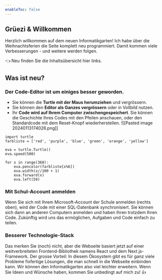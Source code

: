```yaml
---
enableToc: false
---
```

## Grüezi & Willkommen

Herzlich willkommen auf dem neuen Informatikgarten! Ich habe über die Weihnachtsferien die Seite komplett neu programmiert. Damit kommen viele Verbesserungen - und weitere werden folgen.

👈 Neu finden Sie die Inhaltsübersicht hier links.

## Was ist neu?

### Der Code-Editor ist um einiges besser geworden. 
- Sie können die **Turtle mit der Maus herumziehen** und vergrössern.
- Sie können den **Editor als Ganzes vergrössern** oder in Vollbild nutzen.
- Ihr **Code wird auf Ihrem Computer zwischengespeichert**. Sie können die Geschichte Ihres Codes mit den Pfeilen anschauen, oder den Standardcode mit dem Reset-Knopf wiederherstellen.
	![[Pasted image 20240113174026.png]]

```turtle
import turtle
farbliste = ['red', 'purple', 'blue', 'green', 'orange', 'yellow']

eva = turtle.Turtle()
eva.speed(500)

for x in range(360):
    eva.pencolor(farbliste[x%6])
    eva.width(x//100 + 1)
    eva.forward(x)
    eva.left(59)
```

### Mit Schul-Account anmelden
Wenn Sie sich mit Ihrem Microsoft-Account der Schule anmelden (rechts oben), wird der Code mit einer SQL-Datenbank synchronisiert. Sie können sich dann an anderen Computern anmelden und haben Ihren trotzdem Ihren Code. Zukünftig wird uns das ermöglichen, Aufgaben und Code einfach zu teilen.

### Besserer Technologie-Stack
Das merken Sie (noch) nicht, aber die Webseite basiert jetzt auf einer weitverbreiteten Frontend-Bibliothek namens React und dem Next.js-Framework. Der grosse Vorteil: In diesem Ökosystem gibt es für ganz viele Probleme fixfertige Lösungen, die man schnell in die Webseite einbinden kann. Wir können den Informatikgarten also viel leichter erweitern. Wenn Sie Ideen und Wünsche haben, kommen Sie unbedingt auf mich zu! 👍